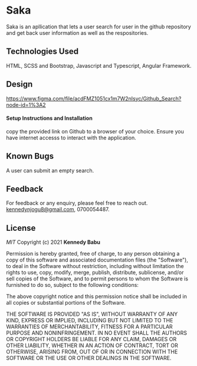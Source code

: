 # Saka
Saka is an apllication that lets a user search for user in the github repository and get back user information as well as the respositories.

## Technologies Used
HTML, SCSS and Bootstrap, Javascript and Typescript, Angular Framework.

## Design 
https://www.figma.com/file/acdFMZ1051cx1m7W2nIsyc/Github_Search?node-id=1%3A2

#### Setup Instructions and Installation
copy the provided link on Github to a browser of your choice. Ensure you have internet accesss to interact with the application.

## Known Bugs
A user can submit an empty search.

## Feedback
For feedback or any enquiry, please feel free to reach out.
kennedynjogu8@gmail.com,
0700054487.

## License
*MIT*
Copyright (c) 2021 **Kennedy Babu**

Permission is hereby granted, free of charge, to any person obtaining a copy of this software and associated documentation files (the "Software"), to deal in the Software without restriction, including without limitation the rights to use, copy, modify, merge, publish, distribute, sublicense, and/or sell copies of the Software, and to permit persons to whom the Software is furnished to do so, subject to the following conditions:

The above copyright notice and this permission notice shall be included in all copies or substantial portions of the Software.

THE SOFTWARE IS PROVIDED "AS IS", WITHOUT WARRANTY OF ANY KIND, EXPRESS OR IMPLIED, INCLUDING BUT NOT LIMITED TO THE WARRANTIES OF MERCHANTABILITY, FITNESS FOR A PARTICULAR PURPOSE AND NONINFRINGEMENT. IN NO EVENT SHALL THE AUTHORS OR COPYRIGHT HOLDERS BE LIABLE FOR ANY CLAIM, DAMAGES OR OTHER LIABILITY, WHETHER IN AN ACTION OF CONTRACT, TORT OR OTHERWISE, ARISING FROM, OUT OF OR IN CONNECTION WITH THE SOFTWARE OR THE USE OR OTHER DEALINGS IN THE SOFTWARE.